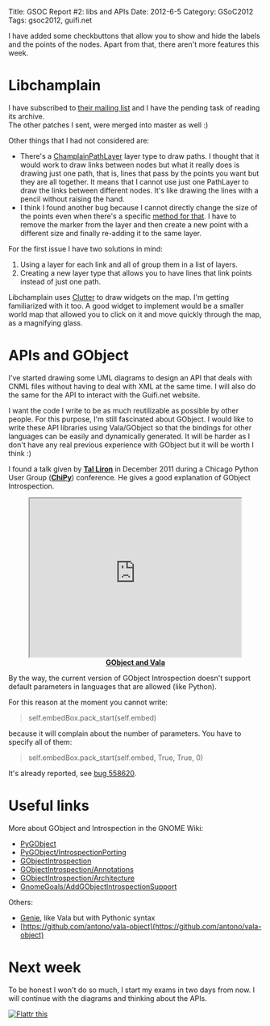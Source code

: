 Title: GSOC Report #2: libs and APIs
Date: 2012-6-5
Category: GSoC2012
Tags: gsoc2012, guifi.net

I have added some checkbuttons that allow you to show and hide the labels and the points of the nodes. Apart from that, there aren't more
features this week.

# Libchamplain

I have subscribed to [their mailing list](https://mail.gnome.org/archives/libchamplain-list/) and I have the pending task of reading its
archive.  
The other patches I sent, were merged into master as well :)

Other things that I had not considered are:

-   There's a [ChamplainPathLayer](http://developer.gnome.org/libchamplain/unstable/ChamplainPathLayer.html) layer type to draw paths. I
    thought that it would work to draw links between nodes but what it really does is drawing just one path, that is, lines that pass by the
    points you want but they are all together. It means that I cannot use just one PathLayer to draw the links between different nodes. It's
    like drawing the lines with a pencil without raising the hand.
-   I think I found another bug because I cannot directly change the size of the points even when there's a specific [method for
    that](http://developer.gnome.org/libchamplain/unstable/ChamplainPoint.html#champlain-point-set-size). I have to remove the marker from
    the layer and then create a new point with a different size and finally re-adding it to the same layer.

For the first issue I have two solutions in mind:

1.  Using a layer for each link and all of group them in a list of layers.
2.  Creating a new layer type that allows you to have lines that link points instead of just one path.

Libchamplain uses [Clutter](http://www.clutter-project.org/) to draw widgets on the map. I'm getting familiarized with it too. A good widget
to implement would be a smaller world map that allowed you to click on it and move quickly through the map, as a magnifying glass.

# APIs and GObject

I've started drawing some UML diagrams to design an API that deals with CNML files without having to deal with XML at the same time. I will
also do the same for the API to interact with the Guifi.net website.

I want the code I write to be as much reutilizable as possible by other people. For this purpose, I'm still fascinated about GObject. I
would like to write these API libraries using Vala/GObject so that the bindings for other languages can be easily and dynamically generated.
It will be harder as I don't have any real previous experience with GObject but it will be worth I think :)

I found a talk given by [**Tal Liron**](http://emblemparade.net/) in December 2011 during a Chicago Python User Group
([**ChiPy**](http://chipy.org/)) conference. He gives a good explanation of GObject Introspection.


<p style="text-align: center; "><iframe allowfullscreen="" frameborder="1" height="315" src="https://www.youtube.com/embed/6QrGmA_RR4E" width="420"></iframe><br /><a href="https://www.youtube.com/watch?v=6QrGmA_RR4E"><strong>GObject and Vala</strong></a></p>  

By the way, the current version of GObject Introspection doesn't support default parameters in languages that are allowed (like Python).

For this reason at the moment you cannot write:

> self.embedBox.pack_start(self.embed)

because it will complain about the number of parameters. You have to specify all of them:

> self.embedBox.pack_start(self.embed, True, True, 0)

It's already reported, see [bug 558620](https://bugzilla.gnome.org/show_bug.cgi?id=558620).

# Useful links

More about GObject and Introspection in the GNOME Wiki:

-   [PyGObject](https://live.gnome.org/PyGObject)
-   [PyGObject/IntrospectionPorting](https://live.gnome.org/PyGObject/IntrospectionPorting)
-   [GObjectIntrospection](https://live.gnome.org/GObjectIntrospection)
-   [GObjectIntrospection/Annotations](https://live.gnome.org/GObjectIntrospection/Annotations)
-   [GObjectIntrospection/Architecture](http://live.gnome.org/GObjectIntrospection/Architecture)
-   [GnomeGoals/AddGObjectIntrospectionSupport](https://live.gnome.org/GnomeGoals/AddGObjectIntrospectionSupport)

Others:

-   [Genie](https://live.gnome.org/Genie), like Vala but with Pythonic syntax
-   [https://github.com/antono/vala-object](https://github.com/antono/vala-object)

# Next week

To be honest I won't do so much, I start my exams in two days from now. I will continue with the diagrams and thinking about the APIs.

[![Flattr
this](http://api.flattr.com/button/flattr-badge-large.png "Flattr this")](http://flattr.com/thing/712478/GSOC-Report-2-libs-and-APIs)
